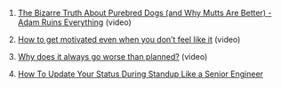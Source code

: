 
1. [The Bizarre Truth About Purebred Dogs (and Why Mutts Are Better) - Adam Ruins Everything](https://www.youtube.com/watch?v=aCv10_WvGxo) (video)
2. [How to get motivated even when you don’t feel like it](https://www.youtube.com/watch?v=II5h6uJPvvs) (video)
3. [Why does it always go worse than planned?](https://www.youtube.com/watch?v=IKazZ2fqK3g&list=PLcTa2e7_ENN_ZmTmGC_AFh1ArFgdEb5Z6&index=17) (video)

1. [How To Update Your Status During Standup Like a Senior Engineer](https://betterprogramming.pub/how-to-update-your-status-during-stand-up-like-a-senior-engineer-f05f3c7f91e4)